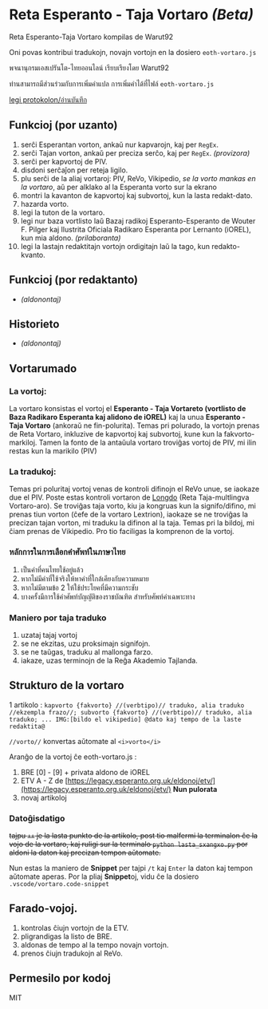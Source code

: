 # Reta Esperanto - Taja Vortaro ***(Beta)***

Reta Esperanto-Taja Vortaro kompilas de Warut92

Oni povas kontribui tradukojn, novajn vortojn en la dosiero `eoth-vortaro.js`

พจนานุกรมเอสเปรันโต-ไทยออนไลน์ เรียบเรียงโดย Warut92

ท่านสามารถมีส่วนร่วมกับการเพิ่มคำแปล การเพิ่มคำได้ที่ไฟล์ `eoth-vortaro.js`

[legi protokolon/อ่านบันทึก](./notoj/log.txt)

## Funkcioj (por uzanto)
1. serĉi Esperantan vorton, ankaŭ nur kapvarojn, kaj per `RegEx`.
2. serĉi Tajan vorton, ankaŭ per preciza serĉo, kaj per `RegEx`. _(provizora)_
3. serĉi per kapvortoj de PIV.
4. disdoni serĉaĵon per reteja ligilo.
5. plu serĉi de la aliaj vortaroj: PIV, ReVo, Vikipedio, _se la vorto mankas en la vortaro_, aŭ per alklako al la Esperanta vorto sur la ekrano
6. montri la kavanton de kapvortoj kaj subvortoj, kun la lasta redakt-dato.
7. hazarda vorto.
8. legi la tuton de la vortaro.
9. legi nur baza vortlisto laŭ  Bazaj radikoj Esperanto-Esperanto de Wouter F. Pilger kaj Ilustrita Oficiala Radikaro Esperanta por Lernanto (iOREL), kun mia aldono. _(prilaboranta)_
10. legi la lastajn redaktitajn vortojn ordigitajn laŭ la tago, kun redakto-kvanto.

## Funkcioj (por redaktanto)
- _(aldonontaj)_

## Historieto
- _(aldonontaj)_

## Vortarumado

### La vortoj: 
La vortaro konsistas el vortoj el **Esperanto - Taja Vortareto (vortlisto de Baza Radikaro Esperanta kaj alidono de iOREL)** kaj la unua **Esperanto - Taja Vortaro** (ankoraŭ ne fin-polurita).
Temas pri polurado, la vortojn prenas de Reta Vortaro, inkluzive de kapvortoj kaj subvortoj, kune kun la fakvorto-markiloj. Tamen la fonto de la antaŭula vortaro troviĝas vortoj de PIV, mi ilin restas kun la marikilo (PIV)

### La tradukoj:

Temas pri poluritaj vortoj venas de kontroli difinojn el ReVo unue, se iaokaze due el PIV. Poste estas kontroli vortaron de [Longdo](https://dict.longdo.com/) (Reta Taja-multlingva Vortaro-aro). Se troviĝas taja vorto, kiu ja kongruas kun la signifo/difino, mi prenas tiun vorton (ĉefe de la vortaro Lextrion), iaokaze se ne troviĝas la precizan tajan vorton, mi traduku la difinon al la taja. Temas pri la bildoj, mi ĉiam prenas de Vikipedio. Pro tio faciligas la komprenon de la vortoj.

### หลักการในการเลือกคำศัพท์ในภาษาไทย
1. เป็นคำที่คนไทยใช้อยู่แล้ว
2. หากไม่มีคำที่ใช้จริงให้หาคำที่ใกล้เคียงกับความหมาย
3. หากไม่มีตามข้อ 2 ให้ใช้ประโยคที่มีความกระชับ
4. บางครั้งมีการใช้คำศัพท์บัญญัติของราชบัณฑิต สำหรับศัพท์คำเฉพาะทาง

### Maniero por taja traduko
1. uzataj tajaj vortoj
2. se ne ekzitas, uzu proksimajn signifojn.
3. se ne taŭgas, traduku al mallonga farzo.
4. iakaze, uzas terminojn de la Reĝa Akademio Tajlanda.

## Strukturo de la vortaro

1 artikolo :
`kapvorto {fakvorto} //(verbtipo)// traduko, alia traduko //ekzempla frazo//; subvorto {fakvorto} //(verbtipo)// traduko, alia traduko; ... IMG:[bildo el vikipedio] @dato kaj tempo de la laste redaktita@`

`//vorto//` konvertas aŭtomate al `<i>vorto</i>`

Aranĝo de la vortoj ĉe eoth-vortaro.js :

1. BRE [0] - [9] + privata aldono de iOREL
2. ETV A - Z de [https://legacy.esperanto.org.uk/eldonoj/etv/](https://legacy.esperanto.org.uk/eldonoj/etv/) **Nun pulorata**
3. novaj artikoloj

### Datoĝisdatigo

~~tajpu `++` je la lasta punkto de la artikolo, post tio malfermi la terminalon ĉe la vojo de la vortaro, kaj ruligi sur la terminalo `python lasta_sxangxo.py` por aldoni la daton kaj precizan tempon aŭtomate.~~

Nun estas la maniero de **Snippet** per tajpi `/t` kaj `Enter` la daton kaj tempon aŭtomate aperas. Por la pliaj **Snippet**oj, vidu ĉe la dosiero `.vscode/vortaro.code-snippet`

## Farado-vojoj.
1. kontrolas ĉiujn vortojn de la ETV.
2. pligrandigas la listo de BRE.
3. aldonas de tempo al la tempo novajn vortojn.
4. prenos ĉiujn tradukojn al ReVo.

## Permesilo por kodoj
MIT
